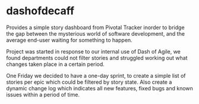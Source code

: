 dashofdecaff
============

Provides a simple story dashboard from Pivotal Tracker inorder to bridge the gap between the mysterious world of software development, and the average end-user waiting for something to happen.

Project was started in response to our internal use of Dash of Agile, we found departments could not filter stories and struggled working out what changes taken place in a certain period. 

One Friday we decided to have a one-day sprint, to create a simple list of stories per epic which could be filtered by story state. Also create a dynamic change log which indicates all new features, fixed bugs and known issues within a period of time. 

